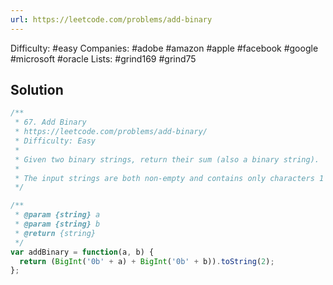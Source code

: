 ```yaml
---
url: https://leetcode.com/problems/add-binary
---
```


Difficulty: #easy
Companies: #adobe #amazon #apple #facebook #google #microsoft #oracle
Lists: #grind169 #grind75

## Solution

```javascript
/**
 * 67. Add Binary
 * https://leetcode.com/problems/add-binary/
 * Difficulty: Easy
 *
 * Given two binary strings, return their sum (also a binary string).
 *
 * The input strings are both non-empty and contains only characters 1 or 0.
 */

/**
 * @param {string} a
 * @param {string} b
 * @return {string}
 */
var addBinary = function(a, b) {
  return (BigInt('0b' + a) + BigInt('0b' + b)).toString(2);
};

```
